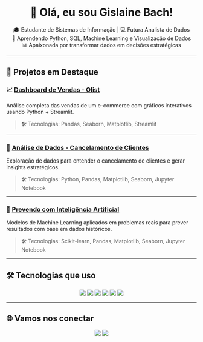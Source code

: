 <h1 align="center">👋 Olá, eu sou Gislaine Bach!</h1>

<p align="center">
🎓 Estudante de Sistemas de Informação | 💻 Futura Analista de Dados  
<br>🌱 Aprendendo Python, SQL, Machine Learning e Visualização de Dados  
<br>📊 Apaixonada por transformar dados em decisões estratégicas
</p>

---

## 🚀 Projetos em Destaque

### 📈 [Dashboard de Vendas - Olist](https://github.com/gislaine-bach/olist-vendas)
Análise completa das vendas de um e-commerce com gráficos interativos usando Python + Streamlit.

> 🛠 Tecnologias: Pandas, Seaborn, Matplotlib, Streamlit

---

### 🧾 [Análise de Dados - Cancelamento de Clientes](https://github.com/gislaine-bach/analise-de-dados-cancelamento-de-clientes)
Exploração de dados para entender o cancelamento de clientes e gerar insights estratégicos.

> 🛠 Tecnologias: Python, Pandas, Matplotlib, Seaborn, Jupyter Notebook

---

### 🤖 [Prevendo com Inteligência Artificial](https://github.com/gislaine-bach/Prevendo-com-inteligencia-artificial)
Modelos de Machine Learning aplicados em problemas reais para prever resultados com base em dados históricos.

> 🛠 Tecnologias: Scikit-learn, Pandas, Matplotlib, Seaborn, Jupyter Notebook

---

## 🛠️ Tecnologias que uso

<p align="center">
  <img src="https://img.shields.io/badge/-Python-3776AB?style=for-the-badge&logo=python&logoColor=white"/>
  <img src="https://img.shields.io/badge/-Pandas-150458?style=for-the-badge&logo=pandas"/>
  <img src="https://img.shields.io/badge/-Streamlit-FF4B4B?style=for-the-badge&logo=streamlit&logoColor=white"/>
  <img src="https://img.shields.io/badge/-Scikit--Learn-F7931E?style=for-the-badge&logo=scikit-learn&logoColor=white"/>
  <img src="https://img.shields.io/badge/-Jupyter-F37626?style=for-the-badge&logo=jupyter&logoColor=white"/>
  <img src="https://img.shields.io/badge/-SQL-003B57?style=for-the-badge&logo=mysql"/>
</p>

---

## 🌐 Vamos nos conectar

<p align="center">
  <a href="mailto:gislainebach445@gmail.com"><img src="https://img.shields.io/badge/-Email-D14836?style=flat-square&logo=gmail&logoColor=white" /></a>
  <a href="https://www.linkedin.com/in/gislaine-bach-872589223"><img src="https://img.shields.io/badge/-LinkedIn-0077B5?style=flat-square&logo=linkedin&logoColor=white" /></a>
</p>

